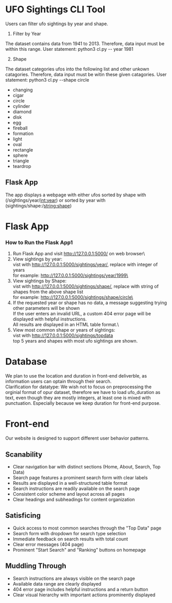 # UFO Sightings CLI Tool

Users can filter ufo sightings by year and shape.

1. Filter by Year

The dataset contains data from 1941 to 2013.
Therefore, data input must be within this range.
User statement: python3 cl.py -- year 1981

2. Shape

The dataset categories ufos into the following list and other unkown catagories.
Therefore, data input must be witin these given catagories.
User statement: python3 cl.py --shape circle

- changing
- cigar
- circle
- cylinder
- diamond
- disk
- egg
- fireball
- formation
- light
- oval
- rectangle
- sphere
- triangle
- teardrop

## Flask App

The app displays a webpage with either ufos sorted by shape with (/sightings/year/<int:year>) or sorted by year with (sightings/shape:/<string:shape>)
# Flask App

### How to Run the Flask App1

1. Run Flask App and visit http://127.0.0.1:5000/ on web browser\
2. View sightings by year: \
   vist with http://127.0.0.1:5000/sightings/year/<year>, replace <year> with integer of years\
   for example: http://127.0.0.1:5000/sightings/year/1999\
3. View sightings by Shape:\
   vist with http://127.0.0.1:5000/sightings/shape/<shape>, replace <shape> with string of shapes from the above shape list\
   for example: http://127.0.0.1:5000/sightings/shape/circle\
4. If the requested year or shape has no data, a message suggesting trying other parameters will be shown\
   If the user enters an invalid URL, a custom 404 error page will be displayed with helpful instructions.\
   All results are displayed in an HTML table format.\
5. View most common shape or years of sightings:\
   vist with http://127.0.0.1:5000/sightings/topdata \
   top 5 years and shapes with most ufo sightings are shown.

# Database

We plan to use the location and duration in front-end deliverble, as information users can optain through their search. \
Clarification for datatype: We wish not to focus on preprocessing the orginial format of opur dataset, therefore we have to load ufo_duration as text, even though they are mostly integers, at least one is mixed with punctuation. Especially because we keep duration for front-end purpose. 

# Front-end

Our website is designed to support different user behavior patterns.

## Scanability
- Clear navigation bar with distinct sections (Home, About, Search, Top Data)
- Search page features a prominent search form with clear labels
- Results are displayed in a well-structured table format
- Search instructions are readily available on the search page
- Consistent color scheme and layout across all pages
- Clear headings and subheadings for content organization

## Satisficing
- Quick access to most common searches through the "Top Data" page
- Search form with dropdown for search type selection
- Immediate feedback on search results with total count
- Clear error messages (404 page) 
- Prominent "Start Search" and "Ranking" buttons on homepage

## Muddling Through
- Search instructions are always visible on the search page
- Available data range are clearly displayed
- 404 error page includes helpful instructions and a return button
- Clear visual hierarchy with important actions prominently displayed 

